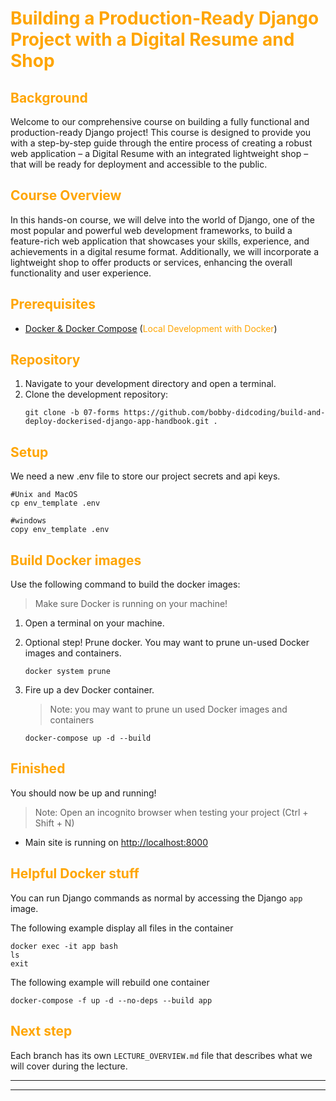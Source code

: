 # <span style="color:orange">Building a Production-Ready Django Project with a Digital Resume and Shop</span>

## <span style="color:orange">Background</span>
Welcome to our comprehensive course on building a fully functional and production-ready Django project! This course is designed to provide you with a step-by-step guide through the entire process of creating a robust web application – a Digital Resume with an integrated lightweight shop – that will be ready for deployment and accessible to the public.

## <span style="color:orange">Course Overview</span>
In this hands-on course, we will delve into the world of Django, one of the most popular and powerful web development frameworks, to build a feature-rich web application that showcases your skills, experience, and achievements in a digital resume format. Additionally, we will incorporate a lightweight shop to offer products or services, enhancing the overall functionality and user experience.



## <span style="color:orange">Prerequisites<span>
* [Docker & Docker Compose](https://docs.docker.com/desktop/) (<span style="color:orange">Local Development with Docker</span>)


## <span style="color:orange">Repository<span>
1. Navigate to your development directory and open a terminal.
2. Clone the development repository:
    ```
    git clone -b 07-forms https://github.com/bobby-didcoding/build-and-deploy-dockerised-django-app-handbook.git .
    ```


## <span style="color:orange">Setup<span>
We need a new .env file to store our project secrets and api keys.

```
#Unix and MacOS
cp env_template .env

#windows
copy env_template .env
```

## <span style="color:orange">Build Docker images<span>

Use the following command to build the docker images:
> Make sure Docker is running on your machine!

1. Open a terminal on your machine.

2. Optional step! Prune docker.
    You may want to prune un-used Docker images and containers.
    ```
    docker system prune
    ```

3. Fire up a dev Docker container.
    > Note: you may want to prune un used Docker images and containers
    ```
    docker-compose up -d --build
    ```

## <span style="color:orange">Finished<span>

You should now be up and running!
>Note: Open an incognito browser when testing your project (Ctrl + Shift + N)

* Main site is running on [http://localhost:8000](http://localhost:8000)


## <span style="color:orange">Helpful Docker stuff<span>
You can run Django commands as normal by accessing the Django `app` image.

The following example display all files in the container

```
docker exec -it app bash
ls
exit
```

The following example will rebuild one container
```
docker-compose -f up -d --no-deps --build app
```

## <span style="color:orange">Next step<span>

Each branch has its own `LECTURE_OVERVIEW.md` file that describes what we will cover during the lecture.

***
***
